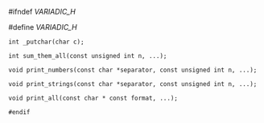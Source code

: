 #ifndef _VARIADIC_H_

#define _VARIADIC_H_

	int _putchar(char c);

	int sum_them_all(const unsigned int n, ...);

	void print_numbers(const char *separator, const unsigned int n, ...);

	void print_strings(const char *separator, const unsigned int n, ...);

	void print_all(const char * const format, ...);

	#endif
